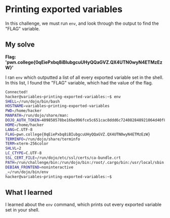# Printing exported variables

In this challenge, we must run ``env``, and look through the output to find the "FLAG" variable.

## My solve
**Flag: 'pwn.college{0qEiePxbq8iBIubgcuUHyQQaGVZ.QX4UTN0wyN4ETMzEzW}'**

I ran ``env`` which outputted a list of all every exported variable set in the shell. In this list, I found the "FLAG" variable, which had the value of the flag. 

```bash
Connected!
hacker@variables~printing-exported-variables:~$ env
SHELL=/run/dojo/bin/bash
HOSTNAME=variables~printing-exported-variables
PWD=/home/hacker
MANPATH=/run/dojo/share/man:
DOJO_AUTH_TOKEN=409850578be16be996fce5c651cac8ddd6c724082848921064d40f882e7a2f22
HOME=/home/hacker
LANG=C.UTF-8
FLAG=pwn.college{0qEiePxbq8iBIubgcuUHyQQaGVZ.QX4UTN0wyN4ETMzEzW}
TERMINFO=/run/dojo/share/terminfo
TERM=xterm-256color
SHLVL=2
LC_CTYPE=C.UTF-8
SSL_CERT_FILE=/run/dojo/etc/ssl/certs/ca-bundle.crt
PATH=/run/challenge/bin:/run/dojo/bin:/root/.cargo/bin:/usr/local/sbin:/usr/local/bin:/usr/sbin:/usr/bin:/sbin:/bin
DEBIAN_FRONTEND=noninteractive
_=/run/dojo/bin/env
hacker@variables~printing-exported-variables:~$ 
```

## What I learned
I learned about the ``env`` command, which prints out every exported variable set in your shell.
